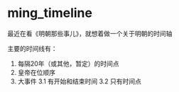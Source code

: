 # ming_timeline
最近在看《明朝那些事儿》，就想着做一个关于明朝的时间轴

主要的时间线有：  

1. 每隔20年（或其他，暂定）的时间点
2. 皇帝在位顺序
3. 大事件
	3.1 有开始和结束时间
	3.2 只有时间点